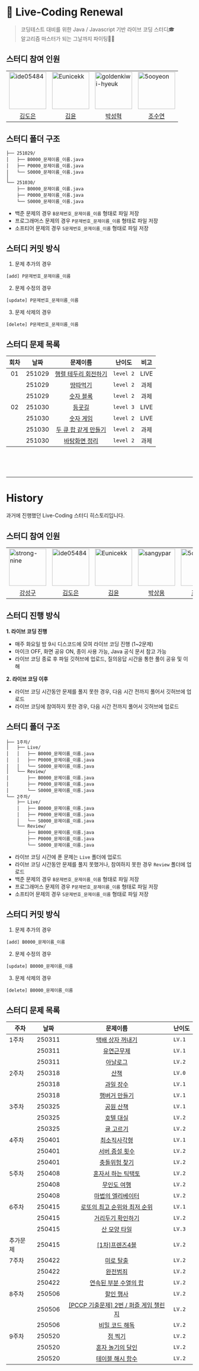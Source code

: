 # 🤖 Live-Coding Renewal
> 코딩테스트 대비를 위한 Java / Javascript 기반 라이브 코딩 스터디🎓<br/>
> 알고리즘 마스터가 되는 그날까지 파이팅💪🏻

## 스터디 참여 인원
<table>
  <tr>
    <td>
        <a href="https://github.com/ide05484">
            <img src="https://github.com/ide05484.png" alt="ide05484" width="100px" />
        </a>
    </td>
    <td>
        <a href="https://github.com/Eunicekk">
            <img src="https://github.com/Eunicekk.png" alt="Eunicekk" width="100px" />
        </a>
    </td>
      <td>
        <a href="https://github.com/goldenkiwi-hyeuk">
            <img src="https://github.com//goldenkiwi-hyeuk.png" alt="goldenkiwi-hyeuk" width="100px" />
        </a>
    </td>
    <td>
        <a href="https://github.com/5ooyeon">
            <img src="https://github.com/5ooyeon.png" alt="5ooyeon" width="100px" />
        </a>
    </td>
  </tr>

  <tr> 
    <td align="center"><a href="https://github.com/ide05484">김도은</a></td>
    <td align="center"><a href="https://github.com/Eunicekk">김윤</a></td>
    <td align="center"><a href="https://github.com/goldenkiwi-hyeuk">박성혁</a></td>
    <td align="center"><a href="https://github.com/5ooyeon">조수연</a></td>
  </tr>
</table>

## 스터디 폴더 구조
```
├── 251029/
│   ├── B0000_문제이름_이름.java
│   ├── P0000_문제이름_이름.java
│   └── S0000_문제이름_이름.java
│   
└── 251030/
    ├── B0000_문제이름_이름.java
    ├── P0000_문제이름_이름.java
    └── S0000_문제이름_이름.java
```
- 백준 문제의 경우 `B문제번호_문제이름_이름` 형태로 파일 저장
- 프로그래머스 문제의 경우 `P문제번호_문제이름_이름` 형태로 파일 저장
- 소프티어 문제의 경우 `S문제번호_문제이름_이름` 형태로 파일 저장

## 스터디 커밋 방식
1. 문제 추가의 경우
```
[add] P문제번호_문제이름_이름
```

2. 문제 수정의 경우
```
[update] P문제번호_문제이름_이름
```

3. 문제 삭제의 경우
```
[delete] P문제번호_문제이름_이름
```

## 스터디 문제 목록
|회차|날짜|문제이름|난이도|비고|
|:--:|------|:-----:|-----|:--:|
|01|251029|[행렬 테두리 회전하기](https://school.programmers.co.kr/learn/courses/30/lessons/77485)|`level 2`|LIVE|
||251029|[땅따먹기](https://school.programmers.co.kr/learn/courses/30/lessons/12913)|`level 2`|과제|
||251029|[숫자 블록](https://school.programmers.co.kr/learn/courses/30/lessons/12923)|`level 2`|과제|
|02|251030|[등굣길](https://school.programmers.co.kr/learn/courses/30/lessons/42898)|`level 3`|LIVE|
||251030|[숫자 게임](https://school.programmers.co.kr/learn/courses/30/lessons/12987)|`level 2`|LIVE|
||251030|[두 큐 합 같게 만들기](https://school.programmers.co.kr/learn/courses/30/lessons/118667)|`level 2`|과제|
||251030|[바탕화면 정리](https://school.programmers.co.kr/learn/courses/30/lessons/161990)|`level 2`|과제|

<br />
<br />
<br />

---

# History
과거에 진행했던 Live-Coding 스터디 히스토리입니다.

## 스터디 참여 인원
<table>
  <tr>
    <td>
        <a href="https://github.com/goldenkiwi-hyeuk">
            <img src="https://github.com/strong-nine.png" alt="strong-nine" width="100px" />
        </a>
    </td>
    <td>
        <a href="https://github.com//ide05484">
            <img src="https://github.com/ide05484.png" alt="ide05484" width="100px" />
        </a>
    </td>
    <td>
        <a href="https://github.com/jun-23">
            <img src="https://github.com/Eunicekk.png" alt="Eunicekk" width="100px" />
        </a>
    </td>
    <td>
        <a href="https://github.com/EH05">
            <img src="https://github.com/sangypar.png" alt="	sangypar" width="100px" />
        </a>
    </td>
    <td>
        <a href="https://github.com/EH05">
            <img src="https://github.com/5ooyeon.png" alt="5ooyeon" width="100px" />
        </a>
    </td>
  </tr>

  <tr> 
    <td align="center"><a href="https://github.com/strong-nine">강성구</a></td>
    <td align="center"><a href="https://github.com/ide05484">김도은</a></td>
    <td align="center"><a href="https://github.com/Eunicekk">김윤</a></td>
    <td align="center"><a href="https://github.com/sangypar">박상용</a></td>
    <td align="center"><a href="https://github.com/5ooyeon">조수연</a></td>
  </tr>
</table>

## 스터디 진행 방식
**1. 라이브 코딩 진행**
- 매주 화요일 밤 9시 디스코드에 모여 라이브 코딩 진행 (1~2문제)
- 마이크 OFF, 화면 공유 ON, 종이 사용 가능, Java 공식 문서 참고 가능
- 라이브 코딩 종료 후 파일 깃허브에 업로드, 질의응답 시간을 통한 풀이 공유 및 이해

**2. 라이브 코딩 이후**
- 라이브 코딩 시간동안 문제를 풀지 못한 경우, 다음 시간 전까지 풀어서 깃허브에 업로드
- 라이브 코딩에 참여하지 못한 경우, 다음 시간 전까지 풀어서 깃허브에 업로드

## 스터디 폴더 구조
```
├── 1주차/
│   ├── Live/
│   │   ├── B0000_문제이름_이름.java
│   │   ├── P0000_문제이름_이름.java
│   │   └── S0000_문제이름_이름.java
│   └── Review/
│       ├── B0000_문제이름_이름.java
│       ├── P0000_문제이름_이름.java
│       └── S0000_문제이름_이름.java
└── 2주차/
    ├── Live/
    │   ├── B0000_문제이름_이름.java
    │   ├── P0000_문제이름_이름.java
    │   └── S0000_문제이름_이름.java
    └── Review/
        ├── B0000_문제이름_이름.java
        ├── P0000_문제이름_이름.java
        └── S0000_문제이름_이름.java
```
- 라이브 코딩 시간에 푼 문제는 `Live` 폴더에 업로드
- 라이브 코딩 시간동안 문제를 풀지 못했거나, 참여하지 못한 경우 `Review` 폴더에 업로드
- 백준 문제의 경우 `B문제번호_문제이름_이름` 형태로 파일 저장
- 프로그래머스 문제의 경우 `P문제번호_문제이름_이름` 형태로 파일 저장
- 소프티어 문제의 경우 `S문제번호_문제이름_이름` 형태로 파일 저장

## 스터디 커밋 방식
1. 문제 추가의 경우
```
[add] B0000_문제이름_이름
```

2. 문제 수정의 경우
```
[update] B0000_문제이름_이름
```

3. 문제 삭제의 경우
```
[delete] B0000_문제이름_이름
```

## 스터디 문제 목록
|주차|날짜|문제이름|난이도|
|---|------|:---:|---|
|1주차|250311|[택배 상자 꺼내기](https://school.programmers.co.kr/learn/courses/30/lessons/389478)|`LV.1`|
||250311|[유연근무제](https://school.programmers.co.kr/learn/courses/30/lessons/388351)|`LV.1`|
||250311|[아날로그](https://school.programmers.co.kr/learn/courses/30/lessons/250135)|`LV.2`|
|2주차|250318|[산책](https://school.programmers.co.kr/learn/courses/30/lessons/250129)|`LV.0`|
||250318|[과일 장수](https://school.programmers.co.kr/learn/courses/30/lessons/135808)|`LV.1`|
||250318|[햄버거 만들기](https://school.programmers.co.kr/learn/courses/30/lessons/133502)|`LV.1`|
|3주차|250325|[공원 산책](https://school.programmers.co.kr/learn/courses/30/lessons/172928)|`LV.1`|
||250325|[호텔 대실](https://school.programmers.co.kr/learn/courses/30/lessons/155651)|`LV.2`|
||250325|[귤 고르기](https://school.programmers.co.kr/learn/courses/30/lessons/138476)|`LV.2`|
|4주차|250401|[최소직사각형](https://school.programmers.co.kr/learn/courses/30/lessons/86491)|`LV.1`|
||250401|[서버 증설 횟수](https://school.programmers.co.kr/learn/courses/30/lessons/389479)|`LV.2`|
||250401|[충돌위험 찾기](https://school.programmers.co.kr/learn/courses/30/lessons/340211)|`LV.2`|
|5주차|250408|[혼자서 하는 틱택토](https://school.programmers.co.kr/learn/courses/30/lessons/160585)|`LV.2`|
||250408|[무인도 여행](https://school.programmers.co.kr/learn/courses/30/lessons/154540)|`LV.2`|
||250408|[마법의 엘리베이터](https://school.programmers.co.kr/learn/courses/30/lessons/148653)|`LV.2`|
|6주차|250415|[로또의 최고 순위와 최저 순위](https://school.programmers.co.kr/learn/courses/30/lessons/77484)|`LV.1`|
||250415|[거리두기 확인하기](https://school.programmers.co.kr/learn/courses/30/lessons/81302)|`LV.2`|
||250415|[산 모양 타일](https://school.programmers.co.kr/learn/courses/30/lessons/258705)|`LV.3`|
|추가문제|250415|[[1차]프렌즈4블](https://school.programmers.co.kr/learn/courses/30/lessons/17679)|`LV.2`|
|7주차|250422|[미로 탈출](https://school.programmers.co.kr/learn/courses/30/lessons/159993)|`LV.2`|
||250422|[완전범죄](https://school.programmers.co.kr/learn/courses/30/lessons/389480)|`LV.2`|
||250422|[연속된 부분 수열의 합](https://school.programmers.co.kr/learn/courses/30/lessons/178870)|`LV.2`|
|8주차|250506|[할인 행사](https://school.programmers.co.kr/learn/courses/30/lessons/131127)|`LV.2`|
||250506|[[PCCP 기출문제] 2번 / 퍼즐 게임 챌린지](https://school.programmers.co.kr/learn/courses/30/lessons/340212)|`LV.2`|
||250506|[비밀 코드 해독](https://school.programmers.co.kr/learn/courses/30/lessons/388352)|`LV.2`|
|9주차|250520|[점 찍기](https://school.programmers.co.kr/learn/courses/30/lessons/140107)|`LV.2`|
||250520|[혼자 놀기의 달인](https://school.programmers.co.kr/learn/courses/30/lessons/131130)|`LV.2`|
||250520|[테이블 해시 함수](https://school.programmers.co.kr/learn/courses/30/lessons/147354)|`LV.2`|
